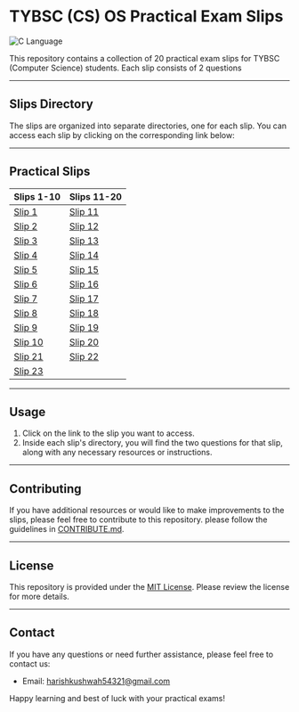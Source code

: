 # TYBSC (CS) OS Practical Exam Slips 

![C Language](https://img.shields.io/badge/Language-c-blue.svg)

This repository contains a collection of 20 practical exam slips for TYBSC (Computer Science) students. Each slip consists of 2 questions

---

## Slips Directory

The slips are organized into separate directories, one for each slip. You can access each slip by clicking on the corresponding link below:

---

## Practical Slips


| Slips 1-10                            | Slips 11-20                           |
|---------------------------------------|---------------------------------------|
| [Slip 1](https://github.com/Harish-Kushwah/CS-Practical-Solutions/tree/main/OS/practicals/slip1)   | [Slip 11](https://github.com/Harish-Kushwah/CS-Practical-Solutions/tree/main/OS/practicals/slip11) |
| [Slip 2](https://github.com/Harish-Kushwah/CS-Practical-Solutions/tree/main/OS/practicals/slip2)   | [Slip 12](https://github.com/Harish-Kushwah/CS-Practical-Solutions/tree/main/OS/practicals/slip12) |
| [Slip 3](https://github.com/Harish-Kushwah/CS-Practical-Solutions/tree/main/OS/practicals/slip3)   | [Slip 13](https://github.com/Harish-Kushwah/CS-Practical-Solutions/tree/main/OS/practicals/slip13) |
| [Slip 4](https://github.com/Harish-Kushwah/CS-Practical-Solutions/tree/main/OS/practicals/slip4)   | [Slip 14](https://github.com/Harish-Kushwah/CS-Practical-Solutions/tree/main/OS/practicals/slip14) |
| [Slip 5](https://github.com/Harish-Kushwah/CS-Practical-Solutions/tree/main/OS/practicals/slip5)   | [Slip 15](https://github.com/Harish-Kushwah/CS-Practical-Solutions/tree/main/OS/practicals/slip15) |
| [Slip 6](https://github.com/Harish-Kushwah/CS-Practical-Solutions/tree/main/OS/practicals/slip6)   | [Slip 16](https://github.com/Harish-Kushwah/CS-Practical-Solutions/tree/main/OS/practicals/slip16) |
| [Slip 7](https://github.com/Harish-Kushwah/CS-Practical-Solutions/tree/main/OS/practicals/slip7)   | [Slip 17](https://github.com/Harish-Kushwah/CS-Practical-Solutions/tree/main/OS/practicals/slip17) |
| [Slip 8](https://github.com/Harish-Kushwah/CS-Practical-Solutions/tree/main/OS/practicals/slip8)   | [Slip 18](https://github.com/Harish-Kushwah/CS-Practical-Solutions/tree/main/OS/practicals/slip18) |
| [Slip 9](https://github.com/Harish-Kushwah/CS-Practical-Solutions/tree/main/OS/practicals/slip9)   | [Slip 19](https://github.com/Harish-Kushwah/CS-Practical-Solutions/tree/main/OS/practicals/slip19) |
| [Slip 10](https://github.com/Harish-Kushwah/CS-Practical-Solutions/tree/main/OS/practicals/slip10) | [Slip 20](https://github.com/Harish-Kushwah/CS-Practical-Solutions/tree/main/OS/practicals/slip20)|
| [Slip 21](https://github.com/Harish-Kushwah/CS-Practical-Solutions/tree/main/OS/practicals/slip21) | [Slip 22](https://github.com/Harish-Kushwah/CS-Practical-Solutions/tree/main/OS/practicals/slip22)|
| [Slip 23](https://github.com/Harish-Kushwah/CS-Practical-Solutions/tree/main/OS/practicals/slip23) | 


---
## Usage

1. Click on the link to the slip you want to access.
2. Inside each slip's directory, you will find the two questions for that slip, along with any necessary resources or instructions.
---
## Contributing

If you have additional resources or would like to make improvements to the slips, please feel free to contribute to this repository.  please follow the guidelines in [CONTRIBUTE.md](https://github.com/Harish-Kushwah/Data-Structures-and-Algorithms-C/blob/slips/contribute.md).

---

## License

This repository is provided under the [MIT License](/LICENSE). Please review the license for more details.

---

## Contact

If you have any questions or need further assistance, please feel free to contact us:
- Email: [harishkushwah54321@gmail.com](mailto:harishkushwah5421@gmail.com)

Happy learning and best of luck with your practical exams!
